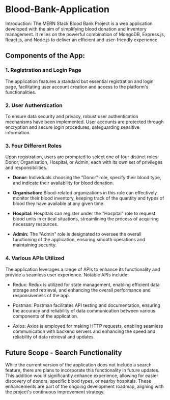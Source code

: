 # Blood-Bank-Application

Introduction:
The MERN Stack Blood Bank Project is a web application developed with the aim of simplifying blood donation and inventory management. It relies on the powerful combination of MongoDB, Express.js, React.js, and Node.js to deliver an efficient and user-friendly experience.

## Components of the App:

### 1. Registration and Login Page

The application features a standard but essential registration and login page, facilitating user account creation and access to the platform's functionalities.

### 2. User Authentication

To ensure data security and privacy, robust user authentication mechanisms have been implemented. User accounts are protected through encryption and secure login procedures, safeguarding sensitive information.

### 3. Four Different Roles

Upon registration, users are prompted to select one of four distinct roles: Donor, Organisation, Hospital, or Admin, each with its own set of privileges and responsibilities.

- **Donor:** Individuals choosing the "Donor" role, specify their blood type, and indicate their availability for blood donation.

- **Organisation:** Blood-related organizations in this role can effectively monitor their blood inventory, keeping track of the quantity and types of blood they have available at any given time.

- **Hospital:** Hospitals can register under the "Hospital" role to request blood units in critical situations, streamlining the process of acquiring necessary resources.

- **Admin:** The "Admin" role is designated to oversee the overall functioning of the application, ensuring smooth operations and maintaining security.

### 4. Various APIs Utilized

The application leverages a range of APIs to enhance its functionality and provide a seamless user experience. Notable APIs include:

- Redux: Redux is utilized for state management, enabling efficient data storage and retrieval, and enhancing the overall performance and responsiveness of the app.

- Postman: Postman facilitates API testing and documentation, ensuring the accuracy and reliability of data communication between various components of the application.

- Axios: Axios is employed for making HTTP requests, enabling seamless communication with backend servers and enhancing the speed and reliability of data retrieval and updates.

## Future Scope - Search Functionality

While the current version of the application does not include a search feature, there are plans to incorporate this functionality in future updates. This addition would significantly enhance experience, allowing for easier discovery of donors, specific blood types, or nearby hospitals. These enhancements are part of the ongoing development roadmap, aligning with the project's continuous improvement strategy.

